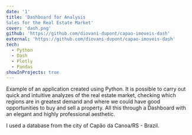 ```yaml
---
date: '1'
title: 'Dashboard for Analysis
Sales for the Real Estate Market'
cover: 'dash.png'
github: 'https://github.com/diovani-dupont/capao-imoveis-dash'
external: 'https://github.com/diovani-dupont/capao-imoveis-dash'
tech:
  - Python
  - Dash
  - Plotly
  - Pandas
showInProjects: true
---
```


Example of an application created using Python. It is possible to carry out quick and intuitive analyzes of the real estate market, checking which regions are in greatest demand and where we could have good opportunities to buy and sell a property. All this through a Dashboard with an elegant and highly professional aesthetic.

I used a database from the city of Capão da Canoa/RS - Brazil.
